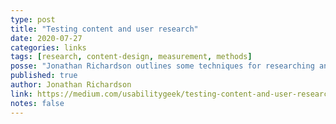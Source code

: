 ```yaml
---
type: post
title: "Testing content and user research"
date: 2020-07-27
categories: links
tags: [research, content-design, measurement, methods]
posse: "Jonathan Richardson outlines some techniques for researching and testing content."
published: true
author: Jonathan Richardson
link: https://medium.com/usabilitygeek/testing-content-and-user-research-45b004cfff7e
notes: false
---
```


